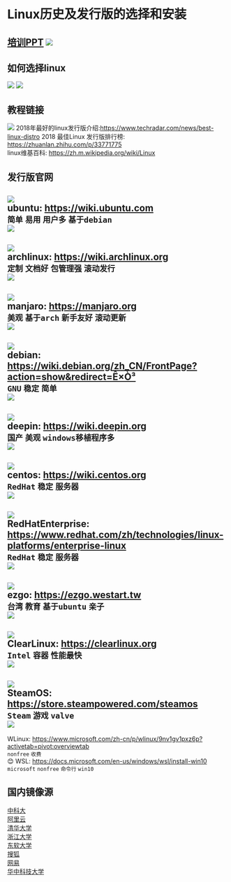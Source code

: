 # Linux历史及发行版的选择和安装
[培训PPT](../ppt/开源第一讲.pptx)
![](./pictures/distro3.jpg)
---
## 如何选择linux
![](./pictures/distro1.jpg)
![](./pictures/distro2.jpg)

## 教程链接
![](./pictures/distrohero.jpg)
 2018年最好的linux发行版介绍:<https://www.techradar.com/news/best-linux-distro> 
 2018 最佳Linux 发行版排行榜: <https://zhuanlan.zhihu.com/p/33771775>  
 linux维基百科: <https://zh.m.wikipedia.org/wiki/Linux>

## 发行版官网
![](./pictures/ubuntu.png)  
 ubuntu: <https://wiki.ubuntu.com>  
 `简单` `易用` `用户多` `基于debian`  
![](./pictures/ubuntushow.jpg)  
---
![](./pictures/arch.png)  
 archlinux: <https://wiki.archlinux.org>  
 `定制` `文档好` `包管理强` `滚动发行`  
![](./pictures/archshow.png)  
---
![](./pictures/manjaro.png)  
 manjaro: <https://manjaro.org>  
 `美观` `基于arch` `新手友好` `滚动更新`  
![](./pictures/manjaroshow.jpg)  
---
![](./pictures/debian.png)  
 debian: <https://wiki.debian.org/zh_CN/FrontPage?action=show&redirect=Ê×Ò³>  
 `GNU` `稳定` `简单`  
![](./pictures/debianshow.png)  
---
![](./pictures/deepin.png)  
 deepin: <https://wiki.deepin.org>  
 `国产` `美观` `windows移植程序多`  
![](./pictures/deepinshow.jpeg)  
---
![](./pictures/centos.png)  
 centos: <https://wiki.centos.org>  
 `RedHat` `稳定` `服务器`  
![](./pictures/centoshow.jpeg)  
---
![](./pictures/redhat.png)  
RedHatEnterprise: <https://www.redhat.com/zh/technologies/linux-platforms/enterprise-linux>  
 `RedHat` `稳定` `服务器`  
![](./pictures/redhatshow.png)  
---
![](./pictures/ezgo.png)  
 ezgo: <https://ezgo.westart.tw>  
 `台湾` `教育` `基于ubuntu` `亲子`  
![](./pictures/ezgoshow.png)  
---
![](./pictures/clearlinux.jpeg)  
 ClearLinux: <https://clearlinux.org>  
 `Intel` `容器` `性能最快`  
![](./pictures/clearlinuxshow.jpeg)  
---
![](./pictures/steamos.jpeg)  
 SteamOS: <https://store.steampowered.com/steamos>  
 `Steam` `游戏` `valve`  
![](./pictures/steamoshow.png)  
---
 WLinux: <https://www.microsoft.com/zh-cn/p/wlinux/9nv1gv1pxz6p?activetab=pivot:overviewtab>  
 `nonfree` `收费`  
 :blush: WSL: <https://docs.microsoft.com/en-us/windows/wsl/install-win10>  
 `microsoft` `nonfree` `命令行` `win10`  

## 国内镜像源
 [中科大](http://mirrors.ustc.edu.cn)  
 [阿里云](http://mirrors.aliyun.com)  
 [清华大学](http://mirrors.tuna.tsinghua.edu.cn)  
 [浙江大学](http://mirrors.zju.edu.cn)  
 [东软大学](http://mirrors.neusoft.edu.cn)  
 [搜狐](http://mirrors.sohu.com)  
 [网易](http://mirrors.163.com)  
 [华中科技大学](http://mirror.hust.edu.cn)
